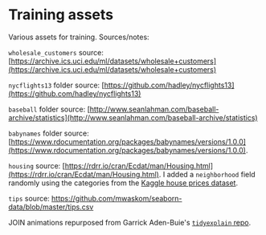 # Training assets

Various assets for training. Sources/notes:

`wholesale_customers` source: [https://archive.ics.uci.edu/ml/datasets/wholesale+customers](https://archive.ics.uci.edu/ml/datasets/wholesale+customers)

`nycflights13` folder source: [https://github.com/hadley/nycflights13](https://github.com/hadley/nycflights13)

`baseball` folder source: [http://www.seanlahman.com/baseball-archive/statistics](http://www.seanlahman.com/baseball-archive/statistics)

`babynames` folder source: [https://www.rdocumentation.org/packages/babynames/versions/1.0.0](https://www.rdocumentation.org/packages/babynames/versions/1.0.0).

`housing` source: [https://rdrr.io/cran/Ecdat/man/Housing.html](https://rdrr.io/cran/Ecdat/man/Housing.html). I added a `neighborhood` field randomly using the categories from the [Kaggle house prices dataset](https://www.kaggle.com/c/house-prices-advanced-regression-techniques/data). 

`tips` source: https://github.com/mwaskom/seaborn-data/blob/master/tips.csv

JOIN animations repurposed from Garrick Aden-Buie's [`tidyexplain` repo](https://github.com/gadenbuie/tidyexplain#mutating-joins).

